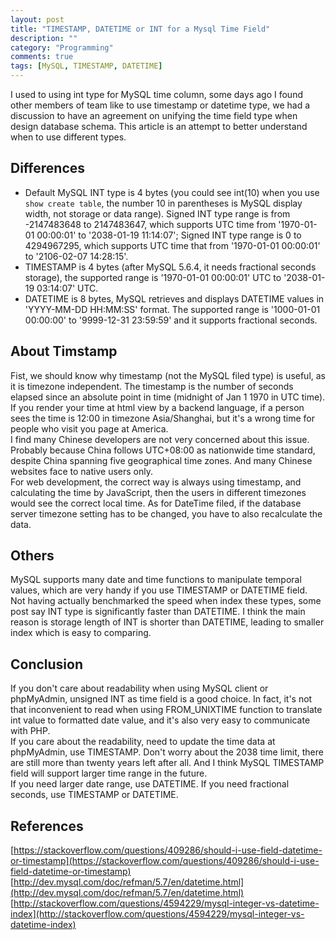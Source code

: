 ```yaml
---
layout: post
title: "TIMESTAMP, DATETIME or INT for a Mysql Time Field"
description: ""
category: "Programming" 
comments: true
tags: [MySQL, TIMESTAMP, DATETIME]
---
```


I used to using int type for MySQL time column, some days ago I found other members of team like to use timestamp or datetime type, we had a discussion to have an agreement on unifying the time field type when design database schema. This article is an attempt to better understand when to use different types.

## Differences
* Default MySQL INT type is 4 bytes (you could see int(10) when you use `show create table`, the number 10 in parentheses is MySQL display width, not storage or data range). Signed INT type range is from -2147483648 to 2147483647, which supports UTC time from '1970-01-01 00:00:01' to '2038-01-19 11:14:07'; Signed INT type range is 0 to 4294967295, which supports UTC time that from '1970-01-01 00:00:01' to '2106-02-07 14:28:15'.
* TIMESTAMP is 4 bytes (after MySQL 5.6.4, it needs fractional seconds storage), the supported range is '1970-01-01 00:00:01' UTC to '2038-01-19 03:14:07' UTC.
* DATETIME is 8 bytes, MySQL retrieves and displays DATETIME values in 'YYYY-MM-DD HH:MM:SS' format. The supported range is '1000-01-01 00:00:00' to '9999-12-31 23:59:59' and it supports fractional seconds.

## About Timstamp
Fist, we should know why timestamp (not the MySQL filed type) is useful, as it is timezone independent. The timestamp is the number of seconds elapsed since an absolute point in time (midnight of Jan 1 1970 in UTC time). If you render your time at html view by a backend language, if a person sees the time is 12:00 in timezone Asia/Shanghai, but it's a wrong time for people who visit you page at America.  
I find many Chinese developers are not very concerned about this issue. Probably because China follows UTC+08:00 as nationwide time standard, despite China spanning five geographical time zones. And many Chinese websites face to native users only.  
For web development, the correct way is always using timestamp, and calculating the time by JavaScript, then the users in different timezones would see the correct local time.
As for DateTime filed, if the database server timezone setting has to be changed, you have to also recalculate the data.

## Others
MySQL supports many date and time functions to manipulate temporal values, which are very handy if you use TIMESTAMP or DATETIME field.   
Not having actually benchmarked the speed when index these types, some post say INT type is significantly faster than DATETIME. I think the main reason is storage length of INT is shorter than DATETIME, leading to smaller index which is easy to comparing.

## Conclusion
If you don't care about readability when using MySQL client or phpMyAdmin, unsigned INT as time field is a good choice. In fact, it's not that inconvenient to read when using FROM_UNIXTIME function to translate int value to formatted date value, and it's also very easy to communicate with PHP.  
If you care about the readability, need to update the time data at phpMyAdmin, use TIMESTAMP. Don't worry about the 2038 time limit, there are still more than twenty years left after all. And I think MySQL TIMESTAMP field will support larger time range in the future.  
If you need larger date range, use DATETIME.
If you need fractional seconds, use TIMESTAMP or DATETIME.

## References
[https://stackoverflow.com/questions/409286/should-i-use-field-datetime-or-timestamp](https://stackoverflow.com/questions/409286/should-i-use-field-datetime-or-timestamp)
[http://dev.mysql.com/doc/refman/5.7/en/datetime.html](http://dev.mysql.com/doc/refman/5.7/en/datetime.html)  
[http://stackoverflow.com/questions/4594229/mysql-integer-vs-datetime-index](http://stackoverflow.com/questions/4594229/mysql-integer-vs-datetime-index)
